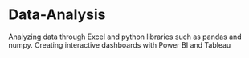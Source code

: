 # Data-Analysis
Analyzing data through Excel and python libraries such as pandas and numpy.
Creating interactive dashboards with Power BI and Tableau
